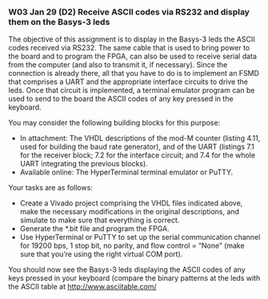 ### W03 Jan 29 (D2) Receive ASCII codes via RS232 and display them on the Basys-3 leds

The objective of this assignment is to display in the Basys-3 leds the ASCII codes received via RS232. The same cable that is used to bring power to the board and to program the FPGA, can also be used to receive serial data from the computer (and also to transmit it, if necessary). Since the connection is already there, all that you have to do is to implement an FSMD that comprises a UART and the appropriate interface circuits to drive the leds. Once that circuit is implemented, a terminal emulator program can be used to send to the board the ASCII codes of any key pressed in the keyboard.



You may consider the following building blocks for this purpose:

* In attachment: The VHDL descriptions of the mod-M counter (listing 4.11, used for building the baud rate generator), and of the UART (listings 7.1 for the receiver block; 7.2 for the interface circuit; and 7.4 for the whole UART integrating the previous blocks).
* Available online: The HyperTerminal terminal emulator or PuTTY.
 

Your tasks are as follows:

* Create a Vivado project comprising the VHDL files indicated above, make the necessary modifications in the original descriptions, and simulate to make sure that everything is correct.
* Generate the *.bit file and program the FPGA.
* Use HyperTerminal or PuTTY to set up the serial communication channel for 19200 bps, 1 stop bit, no parity, and flow control =  “None” (make sure that you’re using the right virtual COM port).

You should now see the Basys-3 leds displaying the ASCII codes of any keys pressed in your keyboard (compare the binary patterns at the leds with the ASCII table at http://www.asciitable.com/
